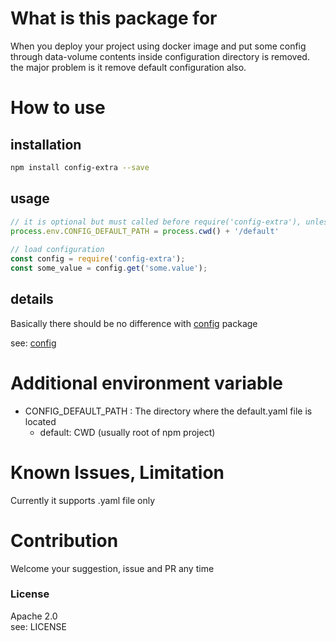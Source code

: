 # What is this package for
When you deploy your project using docker image and put some config through data-volume contents inside configuration directory is removed.  
the major problem is it remove default configuration also.


# How to use

## installation
``` bash
npm install config-extra --save
```

## usage

``` js
// it is optional but must called before require('config-extra'), unless default is cwd()
process.env.CONFIG_DEFAULT_PATH = process.cwd() + '/default'
  
// load configuration
const config = require('config-extra');
const some_value = config.get('some.value');
```

## details
Basically there should be no difference with [config]('http://www.npmjs.com/config') package

see: [config]('http://www.npmjs.com/config')

# Additional environment variable

* CONFIG_DEFAULT_PATH : The directory where the default.yaml file is located
  * default: CWD (usually root of npm project)

# Known Issues, Limitation
Currently it supports .yaml file only

# Contribution
Welcome your suggestion, issue and PR any time

### License
Apache 2.0  
see: LICENSE